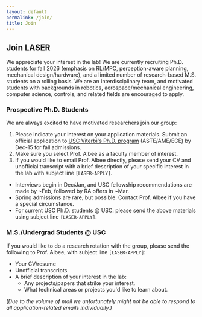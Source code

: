 ```yaml
---
layout: default
permalink: /join/
title: Join
---
```


## Join LASER

We appreciate your interest in the lab! We are currently recruiting Ph.D. students for fall 2026 (emphasis on RL/MPC, perception-aware planning, mechanical design/hardware), and a limited number of research-based M.S. students on a rolling basis. We are an interdisciplinary team, and motivated students with backgrounds in robotics, aerospace/mechanical engineering, computer science, controls, and related fields are encouraged to apply.


### Prospective Ph.D. Students
We are always excited to have motivated researchers join our group:

1. Please indicate your interest on your application materials. Submit an official application to [USC Viterbi's Ph.D. program](https://viterbigradadmission.usc.edu/doctoral/how-to-apply-phd/) (ASTE/AME/ECE) by Dec-15 for fall admissions.
2. Make sure you select Prof. Albee as a faculty member of interest.
3. If you would like to email Prof. Albee directly, please send your CV and unofficial transcript with a brief description of your specific interest in the lab with subject line `[LASER-APPLY]`.
- Interviews begin in Dec/Jan, and USC fellowship recommendations are made by ~Feb, followed by RA offers in ~Mar.
- Spring admissions are rare, but possible. Contact Prof. Albee if you have a special circumstance.
- For current USC Ph.D. students @ USC: please send the above materials using subject line `[LASER-APPLY]`.

### M.S./Undergrad Students @ USC
If you would like to do a research rotation with the group, please send the following to Prof. Albee, with subject line `[LASER-APPLY]`:
- Your CV/resume
- Unofficial transcripts
- A brief description of your interest in the lab:
  - Any projects/papers that strike your interest.
  - What technical areas or projects you'd like to learn about.

(*Due to the volume of mail we unfortunately might not be able to respond to all application-related emails individually.)*